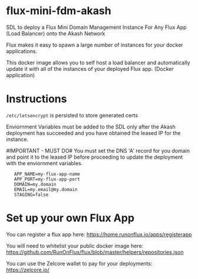 # flux-mini-fdm-akash
SDL to deploy a Flux Mini Domain Management Instance For Any Flux App (Load Balancer) onto the Akash Network

Flux makes it easy to spawn a large number of instances for your docker applications. 

This docker image allows you to self host a load balancer and automatically update it with all of the instances of your deployed Flux app. (Docker application)

# Instructions

```/etc/letsencrypt``` is persisted to store generated certs

Enviornment Variables must be added to the SDL only after the Akash deployment has succeeded and you have obtained the leased IP for the instance. 

#IMPORTANT - MUST DO# You must set the DNS 'A' record for you domain and point it to the leased IP before proceeding to update the deployment with the enviornment variables.

       APP_NAME=my-flux-app-name 
       APP_PORT=my-flux-app-port 
       DOMAIN=my.domain 
       EMAIL=my.email@my.domain 
       STAGING=false

# Set up your own Flux App

You can register a flux app here: https://home.runonflux.io/apps/registerapp

You will need to whitelist your public docker image here: https://github.com/RunOnFlux/flux/blob/master/helpers/repositories.json

You can use the Zelcore wallet to pay for your deployments: https://zelcore.io/
